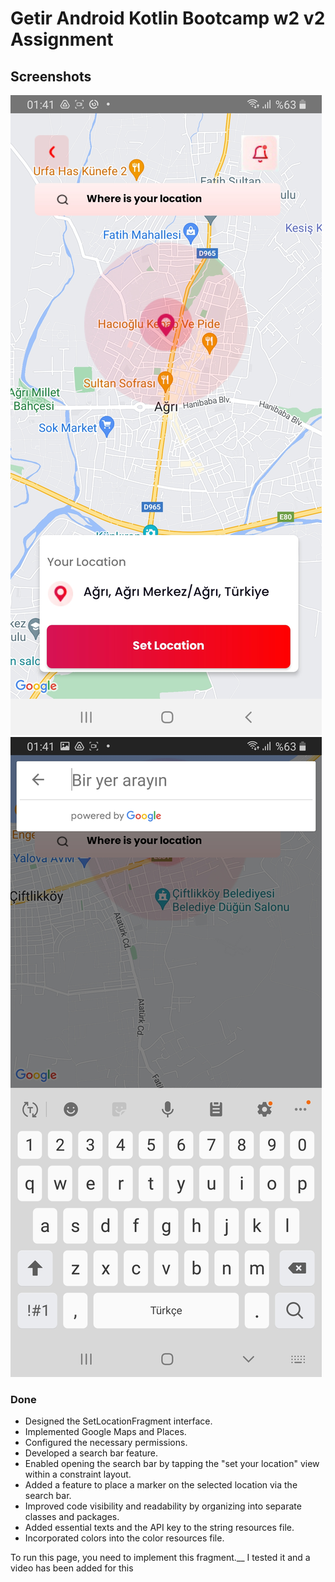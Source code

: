 # Getir Android Kotlin Bootcamp w2 v2 Assignment

## Screenshots

![Map Screen](Main%20Screen.jpg)
![Search Bar](Search%20Screen.jpg)


### Done

- Designed the SetLocationFragment interface.
- Implemented Google Maps and Places.
- Configured the necessary permissions.
- Developed a search bar feature.
- Enabled opening the search bar by tapping the "set your location" view within a constraint layout.
- Added a feature to place a marker on the selected location via the search bar.
- Improved code visibility and readability by organizing into separate classes and packages.
- Added essential texts and the API key to the string resources file.
- Incorporated colors into the color resources file.



To run this page, you need to implement this fragment.__
I tested it and a video has been added for this